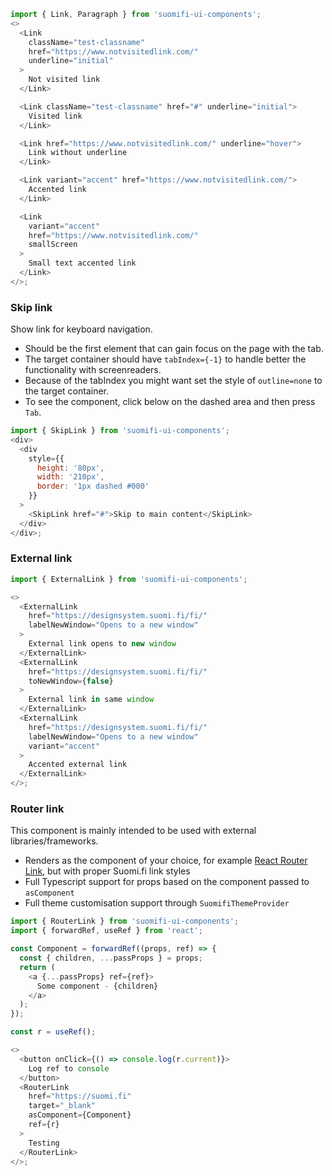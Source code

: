 ```js
import { Link, Paragraph } from 'suomifi-ui-components';
<>
  <Link
    className="test-classname"
    href="https://www.notvisitedlink.com/"
    underline="initial"
  >
    Not visited link
  </Link>

  <Link className="test-classname" href="#" underline="initial">
    Visited link
  </Link>

  <Link href="https://www.notvisitedlink.com/" underline="hover">
    Link without underline
  </Link>

  <Link variant="accent" href="https://www.notvisitedlink.com/">
    Accented link
  </Link>

  <Link
    variant="accent"
    href="https://www.notvisitedlink.com/"
    smallScreen
  >
    Small text accented link
  </Link>
</>;
```

### Skip link

Show link for keyboard navigation.

- Should be the first element that can gain focus on the page with the tab.
- The target container should have `tabIndex={-1}` to handle better the functionality with screenreaders.
- Because of the tabIndex you might want set the style of `outline=none` to the target container.
- To see the component, click below on the dashed area and then press `Tab`.

```js
import { SkipLink } from 'suomifi-ui-components';
<div>
  <div
    style={{
      height: '80px',
      width: '210px',
      border: '1px dashed #000'
    }}
  >
    <SkipLink href="#">Skip to main content</SkipLink>
  </div>
</div>;
```

### External link

```js
import { ExternalLink } from 'suomifi-ui-components';

<>
  <ExternalLink
    href="https://designsystem.suomi.fi/fi/"
    labelNewWindow="Opens to a new window"
  >
    External link opens to new window
  </ExternalLink>
  <ExternalLink
    href="https://designsystem.suomi.fi/fi/"
    toNewWindow={false}
  >
    External link in same window
  </ExternalLink>
  <ExternalLink
    href="https://designsystem.suomi.fi/fi/"
    labelNewWindow="Opens to a new window"
    variant="accent"
  >
    Accented external link
  </ExternalLink>
</>;
```

### Router link

This component is mainly intended to be used with external libraries/frameworks.

- Renders as the component of your choice, for example <a href="https://reactrouter.com/docs/en/v6/components/link" target="_blank">React Router Link</a>, but with proper Suomi.fi link styles
- Full Typescript support for props based on the component passed to `asComponent`
- Full theme customisation support through `SuomifiThemeProvider`

```js
import { RouterLink } from 'suomifi-ui-components';
import { forwardRef, useRef } from 'react';

const Component = forwardRef((props, ref) => {
  const { children, ...passProps } = props;
  return (
    <a {...passProps} ref={ref}>
      Some component - {children}
    </a>
  );
});

const r = useRef();

<>
  <button onClick={() => console.log(r.current)}>
    Log ref to console
  </button>
  <RouterLink
    href="https://suomi.fi"
    target="_blank"
    asComponent={Component}
    ref={r}
  >
    Testing
  </RouterLink>
</>;
```
